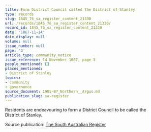 ```yaml
---
title: Form District Council called the District of Stanley
type: records
slug: 1845_76_sa_register_content_21330
url: /records/1845_76_sa_register_content_21330/
record_id: 1845_76_sa_register_content_21330
date: '1867-11-14'
date_display: null
volume: null
issue_number: null
page: '3'
article_type: community_notice
issue_reference: 14 November 1867, page 3
people_mentioned: []
places_mentioned:
- District of Stanley
topics:
- community
- governance
source_document: 1985-87_Northern__Argus.md
publication_slug: sa-register
---
```


Residents are endeavouring to form a District Council to be called the District of Stanley.

Source publication: [The South Australian Register](/publications/sa-register/)
